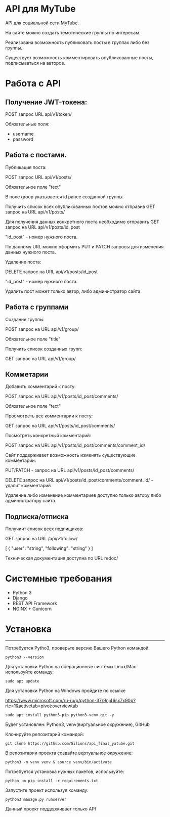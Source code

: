 # API для MyTube
API для социальной сети MyTube.

На сайте можно создать темотические группы по интересам.

Реализована возможность публиковать посты в группах либо без группы.

Существует возможность комментировать опубликованные посты, подписываться на авторов.

# Работа с API
## Получение JWT-токена:

POST запрос URL api/v1/token/

Обязательные поля:

- username
- password

## Работа с постами.

Публикация поста:

POST запрос URL api/v1/posts/

Обязательное поле "text"

В поле group указывается id  ранее созданной группы.

Получить список всех опубликованных постов можно отправив GET запрос на URL api/v1/posts/

Для получения данных конкретного поста необходимо отправить GET запрос на URL api/v1/posts/id_post

"id_post" - номер нужного поста.

По данному URL можно оформить PUT и PATCH запросы для изменения данных нужного поста.

Удаление поста:

DELETE запрос на URL api/v1/posts/id_post

"id_post" - номер нужного поста.

Удалить пост может только автор, либо администратор сайта.
## Работа с группами

Создание группы:

POST запрос на URL api/v1/group/

Обязательное поле "title"

Получить список созданных групп:

GET запрос на URL api/v1/group/
## Комметарии

Добавить комментарий к посту:

POST запрос на URL api/v1/posts/id_post/comments/

Обязательное поле "text"

Просмотреть все комментарии к посту:

GET запрос на URL api/v1/posts/id_post/comments/

Посмотреть конкретный комментарий:

POST запрос на URL api/v1/posts/id_post/comments/comment_id/

Сайт поддерживает возможность изменять существующие комментарии:

PUT/PATCH - запрос на URL api/v1/posts/id_post/comments/

DELETE запрос на URL api/v1/posts/id_post/comments/comment_id/ - удалит комментарий

Удаление либо изменение комментариев доступно только автору либо администратору сайта.

## Подписка/отписка

Получиит список всех подпищиков:

GET запрос на URL /api/v1/follow/

[
  {
    "user": "string",
    "following": "string"
  }
]

Техническая документация доступна по URL redoc/

# Системные требования

- Python 3
- Django
- REST API Framework
- NGINX + Gunicorn

#  Установка
______


Потребуется Pytho3, проверьте версию Вашего Python командой:

`python3 --version`

Для установки Python на операционные системы Linux/Mac используйте команду:

`sudo apt update`

Для установки Python на Windows пройдите по ссылке

https://www.microsoft.com/ru-ru/p/python-37/9nj46sx7x90p?rtc=1&activetab=pivot:overviewtab

`sudo apt install python3-pip python3-venv git -y`

Будет установлен: Python3, venv(виртуальное окружение), GitHub


Клонируйте репозитарий командой:

`git clone https://github.com/Gilions/api_final_yatube.git`

В репозитарии проекта создайте вертуальное окружение:

`python3 -m venv venv & source venv/bin/activate`

Потребуется установка нужных пакетов, используйте:

`python -m pip install -r requirements.txt`

Запустите проект используя команду:

`python3 manage.py runserver`

Данный проект поддерживает только API
